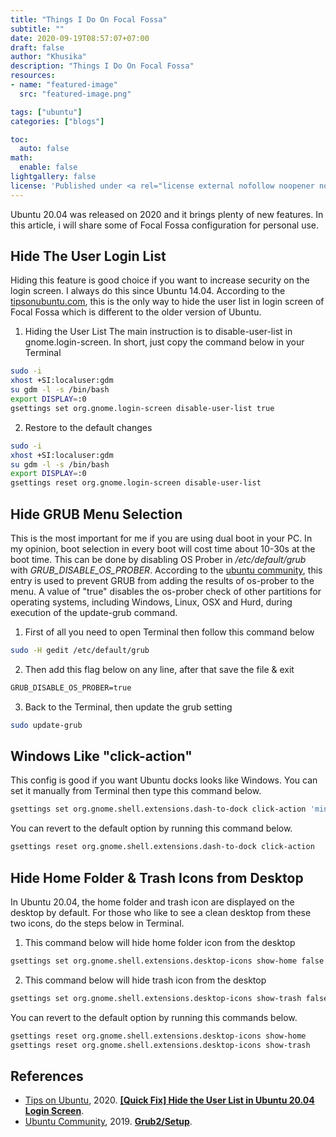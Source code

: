 ```yaml
---
title: "Things I Do On Focal Fossa"
subtitle: ""
date: 2020-09-19T08:57:07+07:00 
draft: false
author: "Khusika"
description: "Things I Do On Focal Fossa"
resources:
- name: "featured-image"
  src: "featured-image.png"

tags: ["ubuntu"]
categories: ["blogs"]

toc:
  auto: false
math:
  enable: false
lightgallery: false
license: 'Published under <a rel="license external nofollow noopener noreffer" href="https://creativecommons.org/licenses/by-nc/4.0/" target="_blank">CC BY-NC 4.0</a>'
---
```


Ubuntu 20.04 was released on 2020 and it brings plenty of new features. In this article, i will share some of Focal Fossa configuration for personal use.
<!--more-->

## Hide The User Login List
Hiding this feature is good choice if you want to increase security on the login screen. I always do this since Ubuntu 14.04. According to the [tipsonubuntu.com](https://tipsonubuntu.com/2020/05/21/hide-user-list-ubuntu-20-04-login-screen/), this is the only way to hide the user list in login screen of Focal Fossa which is different to the older version of Ubuntu.

1. Hiding the User List
The main instruction is to disable-user-list in gnome.login-screen. In short, just copy the command below in your Terminal 
```bash
sudo -i
xhost +SI:localuser:gdm
su gdm -l -s /bin/bash
export DISPLAY=:0
gsettings set org.gnome.login-screen disable-user-list true
```
2. Restore to the default changes
```bash
sudo -i
xhost +SI:localuser:gdm
su gdm -l -s /bin/bash
export DISPLAY=:0
gsettings reset org.gnome.login-screen disable-user-list
```

## Hide GRUB Menu Selection
This is the most important for me if you are using dual boot in your PC. In my opinion, boot selection in every boot will cost time about 10-30s at the boot time. This can be done by disabling OS Prober in _/etc/default/grub_ with _GRUB_DISABLE_OS_PROBER_. According to the [ubuntu community](https://help.ubuntu.com/), this entry is used to prevent GRUB from adding the results of os-prober to the menu. A value of "true" disables the os-prober check of other partitions for operating systems, including Windows, Linux, OSX and Hurd, during execution of the update-grub command.

1. First of all you need to open Terminal then follow this command below
```bash
sudo -H gedit /etc/default/grub
```
2. Then add this flag below on any line, after that save the file & exit
```markdown
GRUB_DISABLE_OS_PROBER=true
```
3. Back to the Terminal, then update the grub setting
```bash
sudo update-grub
```

## Windows Like "click-action"
This config is good if you want Ubuntu docks looks like Windows. You can set it manually from Terminal then type this command below.
```bash
gsettings set org.gnome.shell.extensions.dash-to-dock click-action 'minimize-or-overview'
```

You can revert to the default option by running this command below.
```bash
gsettings reset org.gnome.shell.extensions.dash-to-dock click-action
```

## Hide Home Folder & Trash Icons from Desktop
In Ubuntu 20.04, the home folder and trash icon are displayed on the desktop by default. For those who like to see a clean desktop from these two icons, do the steps below in Terminal.

1. This command below will hide home folder icon from the desktop
```bash
gsettings set org.gnome.shell.extensions.desktop-icons show-home false
```

2. This command below will hide trash icon from the desktop
```bash
gsettings set org.gnome.shell.extensions.desktop-icons show-trash false
```

You can revert to the default option by running this commands below.
```bash
gsettings reset org.gnome.shell.extensions.desktop-icons show-home
gsettings reset org.gnome.shell.extensions.desktop-icons show-trash
```

## References
- [Tips on Ubuntu](https://tipsonubuntu.com/), 2020. **[[Quick Fix] Hide the User List in Ubuntu 20.04 Login Screen](https://tipsonubuntu.com/2020/05/21/hide-user-list-ubuntu-20-04-login-screen/)**.
- [Ubuntu Community](https://help.ubuntu.com/), 2019. **[Grub2/Setup](https://help.ubuntu.com/community/Grub2/Setup)**.
